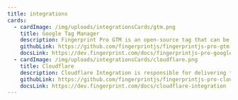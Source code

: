 ```yaml
---
title: integrations
cards:
  - cardImage: /img/uploads/integrationsCards/gtm.png
    title: Google Tag Manager
    description: Fingerprint Pro GTM is an open-source tag that can be imported to the GTM manually.
    githubLink: https://github.com/fingerprintjs/fingerprintjs-pro-gtm
    docsLink: https://dev.fingerprint.com/docs/fingerprintjs-pro-google-tag-manager
  - cardImage: /img/uploads/integrationsCards/cloudflare.png
    title: Cloudflare
    description: Cloudflare Integration is responsible for delivering the latest fingerprinting client-side logic as well as proxying identification requests and responses between your site and Fingerprint Pro's API.
    githubLink: https://github.com/fingerprintjs/fingerprintjs-pro-cloudflare-worker
    docsLink: https://dev.fingerprint.com/docs/cloudflare-integration
---
```

